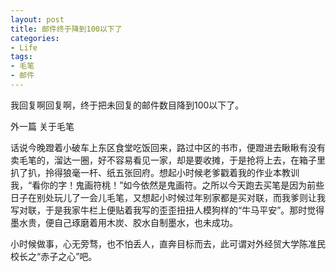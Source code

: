 ```yaml
---
layout: post
title: 邮件终于降到100以下了
categories:
- Life
tags:
- 毛笔
- 邮件
---
```


我回复啊回复啊，终于把未回复的邮件数目降到100以下了。

外一篇 关于毛笔

话说今晚蹬着小破车上东区食堂吃饭回来，路过中区的书市，便蹬进去瞅瞅有没有卖毛笔的，溜达一圈，好不容易看见一家，却是要收摊，于是抢将上去，在箱子里扒了扒，拎得狼毫一杆、纸五张回府。想起小时候老爹戳着我的作业本教训我，“看你的字！鬼画符桃！”如今依然是鬼画符。之所以今天跑去买笔是因为前些日子在别处玩儿了一会儿毛笔，又想起小时候过年别家都是买对联，而我爹则让我写对联，于是我家牛栏上便贴着我写的歪歪扭扭人模狗样的“牛马平安”。那时觉得墨水贵，便自己琢磨着用木炭、胶水自制墨水，也未成功。

小时候做事，心无旁骛，也不怕丢人，直奔目标而去，此可谓对外经贸大学陈准民校长之“赤子之心”吧。
